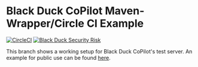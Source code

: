 # Black Duck CoPilot Maven-Wrapper/Circle CI Example


[![CircleCI](https://img.shields.io/circleci/project/github/BlackDuckCoPilot/example-mvnw-circle/test.svg)](https://circleci.com/gh/BlackDuckCoPilot/example-mvnw-circle) [![Black Duck Security Risk](https://copilot-test.blackducksoftware.com/github/repos/BlackDuckCoPilot/example-mvnw-circle/branches/test/badge-risk.svg)](https://copilot-test.blackducksoftware.com/github/repos/BlackDuckCoPilot/example-mvnw-circle/branches/test)

This branch shows a working setup for Black Duck CoPilot's test server.
An example for public use can be found [here](https://github.com/BlackDuckCoPilot/example-mvnw-circle).
